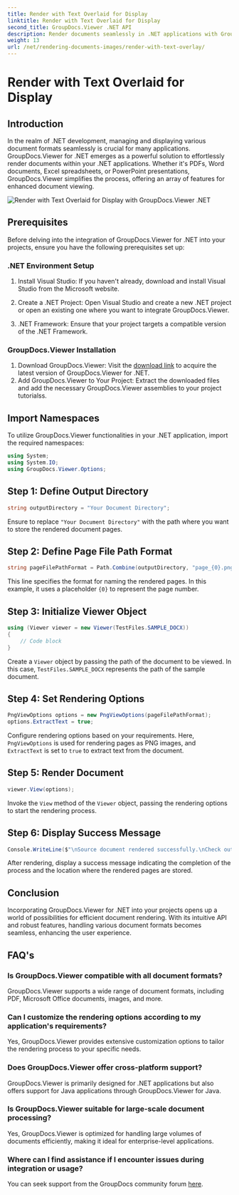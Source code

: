 ```yaml
---
title: Render with Text Overlaid for Display
linktitle: Render with Text Overlaid for Display
second_title: GroupDocs.Viewer .NET API
description: Render documents seamlessly in .NET applications with GroupDocs.Viewer, supporting various formats for enhanced user experience.
weight: 13
url: /net/rendering-documents-images/render-with-text-overlay/
---
```


# Render with Text Overlaid for Display

## Introduction
In the realm of .NET development, managing and displaying various document formats seamlessly is crucial for many applications. GroupDocs.Viewer for .NET emerges as a powerful solution to effortlessly render documents within your .NET applications. Whether it's PDFs, Word documents, Excel spreadsheets, or PowerPoint presentations, GroupDocs.Viewer simplifies the process, offering an array of features for enhanced document viewing.

![Render with Text Overlaid for Display with GroupDocs.Viewer .NET](/viewer/rendering-documents-images/render-with-text-overlaid-for-display.png)

## Prerequisites
Before delving into the integration of GroupDocs.Viewer for .NET into your projects, ensure you have the following prerequisites set up:
### .NET Environment Setup
1. Install Visual Studio: If you haven't already, download and install Visual Studio from the Microsoft website.
   
2. Create a .NET Project: Open Visual Studio and create a new .NET project or open an existing one where you want to integrate GroupDocs.Viewer.
3. .NET Framework: Ensure that your project targets a compatible version of the .NET Framework.
### GroupDocs.Viewer Installation
1. Download GroupDocs.Viewer: Visit the [download link](https://releases.groupdocs.com/viewer/net/) to acquire the latest version of GroupDocs.Viewer for .NET.
2. Add GroupDocs.Viewer to Your Project: Extract the downloaded files and add the necessary GroupDocs.Viewer assemblies to your project tutorialss.

## Import Namespaces
To utilize GroupDocs.Viewer functionalities in your .NET application, import the required namespaces:
```csharp
using System;
using System.IO;
using GroupDocs.Viewer.Options;
```

## Step 1: Define Output Directory
```csharp
string outputDirectory = "Your Document Directory";
```
Ensure to replace `"Your Document Directory"` with the path where you want to store the rendered document pages.
## Step 2: Define Page File Path Format
```csharp
string pageFilePathFormat = Path.Combine(outputDirectory, "page_{0}.png");
```
This line specifies the format for naming the rendered pages. In this example, it uses a placeholder `{0}` to represent the page number.
## Step 3: Initialize Viewer Object
```csharp
using (Viewer viewer = new Viewer(TestFiles.SAMPLE_DOCX))
{
    // Code block
}
```
Create a `Viewer` object by passing the path of the document to be viewed. In this case, `TestFiles.SAMPLE_DOCX` represents the path of the sample document.
## Step 4: Set Rendering Options
```csharp
PngViewOptions options = new PngViewOptions(pageFilePathFormat);
options.ExtractText = true;
```
Configure rendering options based on your requirements. Here, `PngViewOptions` is used for rendering pages as PNG images, and `ExtractText` is set to `true` to extract text from the document.
## Step 5: Render Document
```csharp
viewer.View(options);
```
Invoke the `View` method of the `Viewer` object, passing the rendering options to start the rendering process.
## Step 6: Display Success Message
```csharp
Console.WriteLine($"\nSource document rendered successfully.\nCheck output in {outputDirectory}.");
```
After rendering, display a success message indicating the completion of the process and the location where the rendered pages are stored.

## Conclusion
Incorporating GroupDocs.Viewer for .NET into your projects opens up a world of possibilities for efficient document rendering. With its intuitive API and robust features, handling various document formats becomes seamless, enhancing the user experience.
## FAQ's
### Is GroupDocs.Viewer compatible with all document formats?
GroupDocs.Viewer supports a wide range of document formats, including PDF, Microsoft Office documents, images, and more.
### Can I customize the rendering options according to my application's requirements?
Yes, GroupDocs.Viewer provides extensive customization options to tailor the rendering process to your specific needs.
### Does GroupDocs.Viewer offer cross-platform support?
GroupDocs.Viewer is primarily designed for .NET applications but also offers support for Java applications through GroupDocs.Viewer for Java.
### Is GroupDocs.Viewer suitable for large-scale document processing?
Yes, GroupDocs.Viewer is optimized for handling large volumes of documents efficiently, making it ideal for enterprise-level applications.
### Where can I find assistance if I encounter issues during integration or usage?
You can seek support from the GroupDocs community forum [here](https://forum.groupdocs.com/c/viewer/9).
